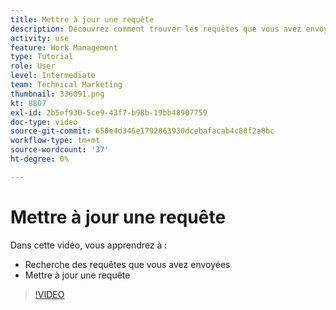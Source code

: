 ```yaml
---
title: Mettre à jour une requête
description: Découvrez comment trouver les requêtes que vous avez envoyées et mettre à jour ces requêtes dans [!DNL  Workfront].
activity: use
feature: Work Management
type: Tutorial
role: User
level: Intermediate
team: Technical Marketing
thumbnail: 336091.png
kt: 8807
exl-id: 2b5ef930-5ce9-43f7-b98b-19bb48907759
doc-type: video
source-git-commit: 650e4d346e1792863930dcebafacab4c88f2a8bc
workflow-type: tm+mt
source-wordcount: '37'
ht-degree: 0%

---
```


# Mettre à jour une requête

Dans cette vidéo, vous apprendrez à :

* Recherche des requêtes que vous avez envoyées
* Mettre à jour une requête

>[!VIDEO](https://video.tv.adobe.com/v/336091/?quality=12&learn=on)
